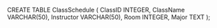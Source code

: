 CREATE TABLE ClassSchedule (
	ClassID	INTEGER,
	ClassName   VARCHAR(50),
	Instructor     VARCHAR(50),
	Room	    INTEGER,
	Major	    TEXT 
);
